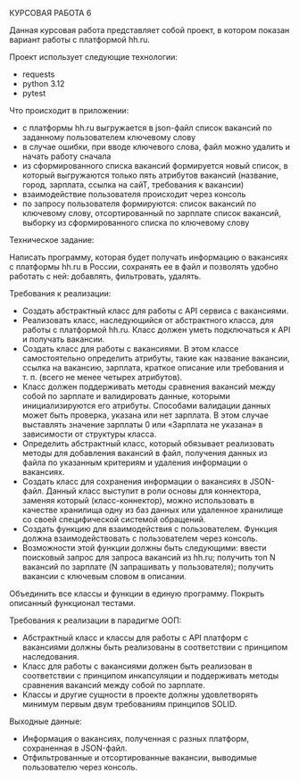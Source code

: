 КУРСОВАЯ РАБОТА 6

Данная курсовая работа представляет собой проект, в котором показан вариант работы с платформой hh.ru.

Проект использует следующие технологии:
- requests
- python 3.12
- pytest

Что происходит в приложении:
- с платформы hh.ru выгружается в json-файл список вакансий по заданному пользователем ключевому слову
- в случае ошибки, при вводе ключевого слова, файл можно удалить и начать работу сначала
- из сформированного списка вакансий формируется новый список, в который выгружаются только пять атрибутов вакансий 
(название, город, зарплата, ссылка на сайТ, требования к вакансии)
- взаимодействие пользователя происходит через консоль
- по запросу пользователя формируются: список вакансий по ключевому слову, отсортированный по зарплате список вакансий, выборку из сформированного списка по ключевому слову


Техническое задание:

Написать программу, которая будет получать информацию о вакансиях с платформы hh.ru в России, сохранять ее в файл и позволять удобно работать с ней: добавлять, фильтровать, удалять.

Требования к реализации:

- Создать абстрактный класс для работы с API сервиса с вакансиями. 
- Реализовать класс, наследующийся от абстрактного класса, для работы с платформой hh.ru. Класс должен уметь подключаться к API и получать вакансии.
- Создать класс для работы с вакансиями. В этом классе самостоятельно определить атрибуты, такие как название вакансии, ссылка на вакансию, зарплата, краткое описание или требования и т. п. (всего не менее четырех атрибутов). 
- Класс должен поддерживать методы сравнения вакансий между собой по зарплате и валидировать данные, которыми инициализируются его атрибуты.
Способами валидации данных может быть проверка, указана или нет зарплата. В этом случае выставлять значение зарплаты 0 или «Зарплата не указана» в зависимости от структуры класса.
- Определить абстрактный класс, который обязывает реализовать методы для добавления вакансий в файл, получения данных из файла по указанным критериям и удаления информации о вакансиях. 
- Создать класс для сохранения информации о вакансиях в JSON-файл. Данный класс выступит в роли основы для коннектора, заменяя который (класс-коннектор), можно использовать в качестве хранилища одну из баз данных или удаленное хранилище со своей специфической системой обращений.
- Создать функцию для взаимодействия с пользователем. Функция должна взаимодействовать с пользователем через консоль. 
- Возможности этой функции должны быть следующими:
ввести поисковый запрос для запроса вакансий из hh.ru;
получить топ N вакансий по зарплате (N запрашивать у пользователя);
получить вакансии с ключевым словом в описании.

Объединить все классы и функции в единую программу.
Покрыть описанный функционал тестами.


Требования к реализации в парадигме ООП:
- Абстрактный класс и классы для работы с API платформ с вакансиями должны быть реализованы в соответствии с принципом наследования.
- Класс для работы с вакансиями должен быть реализован в соответствии с принципом инкапсуляции и поддерживать методы сравнения вакансий между собой по зарплате.
- Классы и другие сущности в проекте должны удовлетворять минимум первым двум требованиям принципов SOLID.


Выходные данные:
- Информация о вакансиях, полученная с разных платформ, сохраненная в JSON-файл.
- Отфильтрованные и отсортированные вакансии, выводимые пользователю через консоль.



